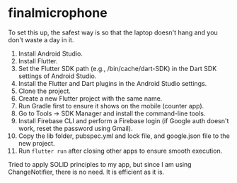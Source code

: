 # finalmicrophone
To set this up, the safest way is so that the laptop doesn't hang and you don't waste a day in it.

1. Install Android Studio.
2. Install Flutter.
3. Set the Flutter SDK path (e.g., /bin/cache/dart-SDK) in the Dart SDK settings of Android Studio.
4. Install the Flutter and Dart plugins in the Android Studio settings.
5. Clone the project.
6. Create a new Flutter project with the same name.
7. Run Gradle first to ensure it shows on the mobile (counter app).
8. Go to Tools -> SDK Manager and install the command-line tools.
9. Install Firebase CLI and perform a Firebase login (if Google auth doesn't work, reset the password using Gmail).
10. Copy the lib folder, pubspec.yml and lock file, and google.json file to the new project.
11. Run `flutter run` after closing other apps to ensure smooth execution.

Tried to apply SOLID principles to my app, but since I am using ChangeNotifier, there is no need. It is efficient as it is.
